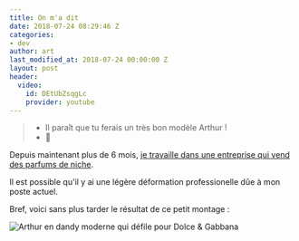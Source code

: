 ```yaml
---
title: On m'a dit
date: 2018-07-24 08:29:46 Z
categories:
- dev
author: art
last_modified_at: 2018-07-24 00:00:00 Z
layout: post
header:
  video:
    id: DEtUbZsqgLc
    provider: youtube
---
```


> - Il paraît que tu ferais un très bon modèle Arthur !
> - 🤔

Depuis maintenant plus de 6 mois, [je travaille dans une entreprise qui vend des
parfums de niche](https://arthurlacoste.com/premiere-avenue/).

Il est possible qu'il y ai une légère déformation professionelle dûe à mon poste
actuel.

Bref, voici sans plus tarder le résultat de ce petit montage :

<img alt="Arthur en dandy moderne qui défile pour Dolce & Gabbana" data-src="https://static.irz.fr/2018/07/dandg-art.png" src="https://static.irz.fr/thumb.php?size=<100&crop=0&src=https://static.irz.fr/2018/07/dandg-art.png" />
